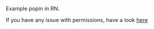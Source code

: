 Example popin in RN.

If you have any issue with permissions, have a  look [here](https://github.com/react-native-webview/react-native-webview/issues/2223#issuecomment-1091778851)
